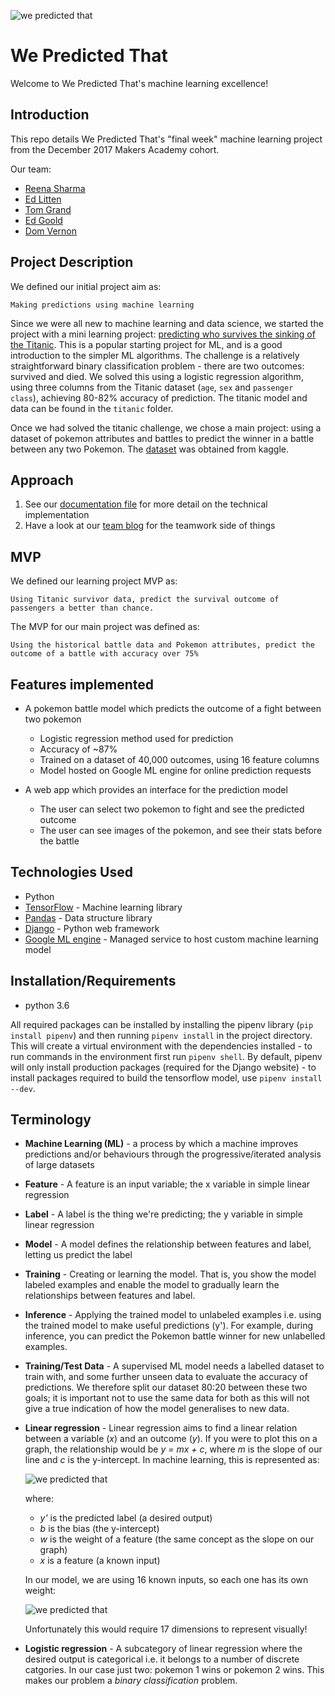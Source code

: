 ![we predicted that](https://github.com/ealitten/wepredictedthat/raw/master/docs/images/wp_blue_200.png)

# We Predicted That

Welcome to We Predicted That's machine learning excellence!

## Introduction

This repo details We Predicted That's "final week" machine learning project from the December 2017 Makers Academy cohort.

Our team:

- [Reena  Sharma](https://github.com/reenz)
- [Ed Litten](https://github.com/ealitten)
- [Tom Grand](https://github.com/Tagrand)
- [Ed Goold](https://github.com/Gleoman)
- [Dom Vernon](https://github.com/domvernon)


## Project Description

We defined our initial project aim as: 
```
Making predictions using machine learning
```

Since we were all new to machine learning and data science, we started the project with a mini learning project: [predicting who survives the sinking of the Titanic](https://www.kaggle.com/c/titanic). This is a popular starting project for ML, and is a good introduction to the simpler ML algorithms. The challenge is a relatively straightforward binary classification problem - there are two outcomes: survived and died. We solved this using a logistic regression algorithm, using three columns from the Titanic dataset (`age`, `sex` and `passenger class`), achieving 80-82% accuracy of prediction. The titanic model and data can be found in the `titanic` folder.

Once we had solved the titanic challenge, we chose a main project: using a dataset of pokemon attributes and battles to predict the winner in a battle between any two Pokemon. The [dataset](https://www.kaggle.com/terminus7/pokemon-challenge) was obtained from kaggle.


## Approach

1. See our [documentation file](https://github.com/ealitten/we-predicted-that/blob/master/ml-models/pokemon/documentation.md) for more detail on the technical implementation
2. Have a look at our [team blog](https://medium.com/@wepredictedthat) for the teamwork side of things


## MVP

We defined our learning project MVP as:
```
Using Titanic survivor data, predict the survival outcome of passengers a better than chance.
```

The MVP for our main project was defined as:
```
Using the historical battle data and Pokemon attributes, predict the outcome of a battle with accuracy over 75%
```


## Features implemented

- A pokemon battle model which predicts the outcome of a fight between two pokemon
  - Logistic regression method used for prediction
  - Accuracy of ~87%
  - Trained on a dataset of 40,000 outcomes, using 16 feature columns
  - Model hosted on Google ML engine for online prediction requests

- A web app which provides an interface for the prediction model
  - The user can select two pokemon to fight and see the predicted outcome
  - The user can see images of the pokemon, and see their stats before the battle

## Technologies Used

- Python
- [TensorFlow](https://www.tensorflow.org) - Machine learning library
- [Pandas](https://pandas.pydata.org) - Data structure library
- [Django](https://www.djangoproject.com/) - Python web framework
- [Google ML engine](https://cloud.google.com/ml-engine/) - Managed service to host custom machine learning model


## Installation/Requirements

- python 3.6

All required packages can be installed by installing the pipenv library (`pip install pipenv`) and then running `pipenv install` in the project directory. This will create a virtual environment with the dependencies installed - to run commands in the environment first run `pipenv shell`. By default, pipenv will only install production packages (required for the Django website) - to install packages required to build the tensorflow model, use `pipenv install --dev`.

## Terminology

- **Machine Learning (ML)** - a process by which a machine improves predictions and/or behaviours through the progressive/iterated analysis of large datasets
- **Feature** - A feature is an input variable; the x variable in simple linear regression
- **Label** - A label is the thing we're predicting; the y variable in simple linear regression
- **Model** - A model defines the relationship between features and label, letting us predict the label
- **Training** - Creating or learning the model. That is, you show the model labeled examples and enable the model to gradually learn the relationships between features and label.
- **Inference** - Applying the trained model to unlabeled examples i.e. using the trained model to make useful predictions (y'). For example, during inference, you can predict the Pokemon battle winner for new unlabelled examples.
- **Training/Test Data** - A supervised ML model needs a labelled dataset to train with, and some further unseen data to evaluate the accuracy of predictions. We therefore split our dataset 80:20 between these two goals; it is important not to use the same data for both as this will not give a true indication of how the model generalises to new data.
- **Linear regression** - Linear regression aims to find a linear relation between a variable (*x*) and an outcome (*y*). If you were to plot this on a graph, the relationship would be *y = mx + c*, where *m* is the slope of our line and *c* is the y-intercept. In machine learning, this is represented as:

  ![we predicted that](https://github.com/ealitten/wepredictedthat/raw/master/docs/images/linear_regression_1_label.png)

  where:

  - *y'* is the predicted label (a desired output)
  - *b* is the bias (the y-intercept)
  - *w* is the weight of a feature (the same concept as the slope on our graph)
  - *x* is a feature (a known input)

  In our model, we are using 16 known inputs, so each one has its own weight:

  ![we predicted that](https://github.com/ealitten/wepredictedthat/raw/master/docs/images/linear_regression_multi_label.png)

  Unfortunately this would require 17 dimensions to represent visually!

- **Logistic regression** - A subcategory of linear regression where the desired output is categorical i.e. it belongs to a number of discrete catgories. In our case just two: pokemon 1 wins or pokemon 2 wins. This makes our problem a *binary classification* problem.
